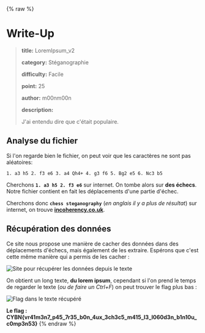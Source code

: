 {% raw %}
# Write-Up
> **title:** LoremIpsum_v2
>
> **category:** Stéganographie
>
> **difficulty:** Facile
>
> **point:** 25
>
> **author:** m00nm00n
>
> **description:**
>
> J'ai entendu dire que c'était populaire.

## Analyse du fichier

Si l'on regarde bien le fichier, on peut voir que les caractères ne sont pas aléatoires:

```
1. a3 h5 2. f3 e6 3. a4 Qh4+ 4. g3 f6 5. Bg2 e5 6. Nc3 b5
```

Cherchons **`1. a3 h5 2. f3 e6`** sur internet. On tombe alors sur **des échecs**. Notre fichier contient en fait les déplacements d'une partie d'échec.

Cherchons donc **`chess steganography`** (*en anglais il y a plus de résultat*) sur internet, on trouve **[incoherency.co.uk](https://incoherency.co.uk/chess-steg/)**.

## Récupération des données

Ce site nous propose une manière de cacher des données dans des déplacements d'échecs, mais également de les extraire. Espérons que c'est cette même manière qui a permis de les cacher :

![Site pour récupérer les données depuis le texte](images/chess.png)

On obtient un long texte, **du lorem ipsum**, cependant si l'on prend le temps de regarder le texte (*ou de faire un Ctrl+F*) on peut trouver le flag plus bas :

![Flag dans le texte récupéré](images/flag.png)

**Le flag : CYBN{vr41m3n7_p45_7r35_b0n_4ux_3ch3c5_m415_l3_l060d3n_b1n10u_c0mp3n53}**
{% endraw %}
